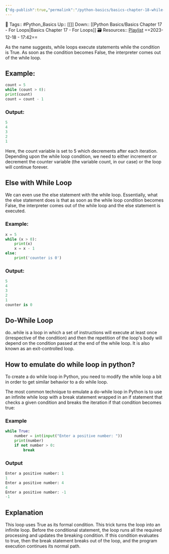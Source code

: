 ```yaml
---
{"dg-publish":true,"permalink":"/python-basics/basics-chapter-18-while-loops/","dgPassFrontmatter":true,"noteIcon":"1","created":"2023-12-18T17:42:47.107+05:30","updated":"2023-12-18T17:48:28.221+05:30"}
---
```


🧶 Tags:: #Python_Basics 
Up:: [[]]
Down:: [[Python Basics/Basics Chapter 17 - For Loops\|Basics Chapter 17 - For Loops]]
🗃 Resources:: [Playlist](https://www.youtube.com/playlist?list=PLu0W_9lII9agwh1XjRt242xIpHhPT2llg)
==2023-12-18 - 17:42==

As the name suggests, while loops execute statements while the condition is True. As soon as the condition becomes False, the interpreter comes out of the while loop.
## Example:
```python
count = 5
while (count > 0):
print(count)
count = count - 1
```
### Output:
```python
5
4
3
2
1
```
Here, the count variable is set to 5 which decrements after each iteration. Depending upon the while loop condition, we need to either increment or decrement the counter variable (the variable count, in our case) or the loop will continue forever.

## Else with While Loop
We can even use the else statement with the while loop. Essentially, what the else statement does is that as soon as the while loop condition becomes False, the interpreter comes out of the while loop and the else statement is executed.

### Example:
```python
x = 5
while (x > 0):
	print(x)
	x = x - 1
else:
	print('counter is 0')
```

### Output:
```python
5
4
3
2
1
counter is 0
```
## Do-While Loop
do..while is a loop in which a set of instructions will execute at least once (irrespective of the condition) and then the repetition of the loop's body will depend on the condition passed at the end of the while loop. It is also known as an exit-controlled loop.

## How to emulate do while loop in python?
To create a do while loop in Python, you need to modify the while loop a bit in order to get similar behavior to a do while loop.

The most common technique to emulate a do-while loop in Python is to use an infinite while loop with a break statement wrapped in an if statement that checks a given condition and breaks the iteration if that condition becomes true:

### Example
```python
while True:
	number = int(input("Enter a positive number: "))
	print(number)
	if not number > 0:
		break
```

### Output
```python
Enter a positive number: 1 
1
Enter a positive number: 4
4
Enter a positive number: -1
-1
```

## Explanation
This loop uses True as its formal condition. This trick turns the loop into an infinite loop. Before the conditional statement, the loop runs all the required processing and updates the breaking condition. If this condition evaluates to true, then the break statement breaks out of the loop, and the program execution continues its normal path.